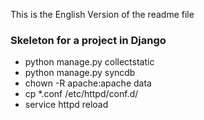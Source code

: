 This is the English Version of the readme file<br />

### Skeleton for a project in Django<br />
- python manage.py collectstatic<br />
- python manage.py syncdb<br />
- chown -R apache:apache data<br />
- cp *.conf /etc/httpd/conf.d/<br />
- service httpd reload<br />
